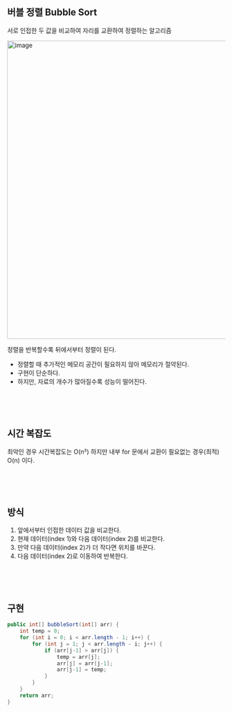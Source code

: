 
## 버블 정렬 Bubble Sort

서로 인접한 두 값을 비교하여 자리를 교환하여 정렬하는 알고리즘


<img width="689" alt="image" src="https://github.com/user-attachments/assets/ba7d7130-9420-4cc8-8750-4b90093a7e4c">

정렬을 반복할수록 뒤에서부터 정렬이 된다.  

- 정렬할 때 추가적인 메모리 공간이 필요하지 않아 메모리가 절약된다.
- 구현이 단순하다.
- 하지만, 자료의 개수가 많아질수록 성능이 떨어진다.


<br><br><br>



## 시간 복잡도
최악인 경우 시간복잡도는 O(n²)
하지만 내부 for 문에서 교환이 필요없는 경우(최적) O(n) 이다.


<br><br><br>


## 방식
1. 앞에서부터 인접한 데이터 값을 비교한다.
2. 현재 데이터(index 1)와 다음 데이터(index 2)를 비교한다.
3. 만약 다음 데이터(index 2)가 더 작다면 위치를 바꾼다.
4. 다음 데이터(index 2)로 이동하여 반복한다.


<br><br><br>

## 구현
```java
public int[] bubbleSort(int[] arr) {
    int temp = 0;
    for (int i = 0; i < arr.length - 1; i++) {
        for (int j = 1; j < arr.length - i; j++) {
            if (arr[j-1] > arr[j]) {
                temp = arr[j];
                arr[j] = arr[j-1];
                arr[j-1] = temp;
            }
        }
    }
    return arr;
}
```


